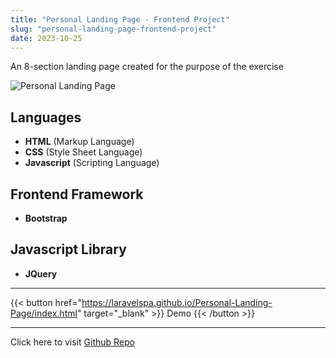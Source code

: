 ```yaml
---
title: "Personal Landing Page - Frontend Project"
slug: "personal-landing-page-frontend-project"
date: 2023-10-25
---
```

An 8-section landing page created for the purpose of the exercise

![Personal Landing Page](/blog/img/portfolio/personal-landing-page/full-page.jpeg "Personal Landing Page")

## Languages
- **HTML** (Markup Language)
- **CSS** (Style Sheet Language)
- **Javascript** (Scripting Language)

## Frontend Framework
- **Bootstrap**

## Javascript Library
- **JQuery**

---
{{< button href="https://laravelspa.github.io/Personal-Landing-Page/index.html" target="_blank" >}}
Demo
{{< /button >}}

---
Click here to visit [Github Repo](https://github.com/laravelspa/Personal-Landing-Page)